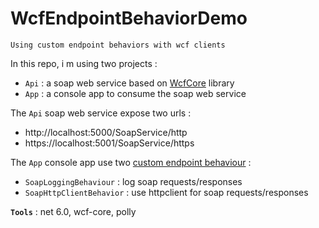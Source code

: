 # WcfEndpointBehaviorDemo
```
Using custom endpoint behaviors with wcf clients
```

In this repo, i m using two projects :
- `Api` : a soap web service based on [WcfCore](https://github.com/CoreWCF/CoreWCF) library
- `App` : a console app to consume the soap web service

The `Api` soap web service expose two urls :
- http://localhost:5000/SoapService/http
- https://localhost:5001/SoapService/https

The `App` console app use two [custom endpoint behaviour](https://justsimplycode.com/2018/09/08/logging-all-outgoing-soap-requests/) :
- `SoapLoggingBehaviour` : log soap requests/responses
- `SoapHttpClientBehavior` : use httpclient for soap requests/responses

**`Tools`** : net 6.0, wcf-core, polly